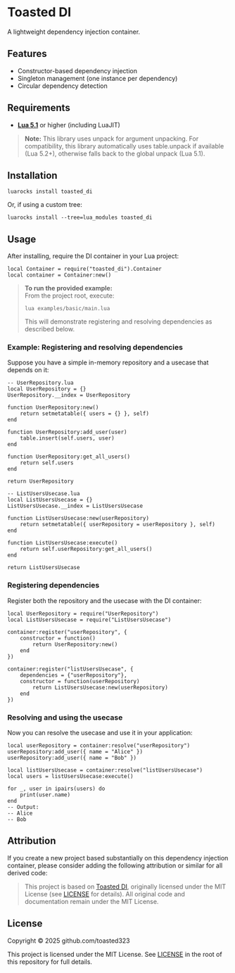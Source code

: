 # Toasted DI

A lightweight dependency injection container.

## Features

- Constructor-based dependency injection
- Singleton management (one instance per dependency)
- Circular dependency detection

## Requirements

- **[Lua 5.1](https://www.lua.org/versions.html#5.1)** or higher (including LuaJIT)

> **Note:**
> This library uses unpack for argument unpacking. For compatibility, this
> library automatically uses table.unpack if available (Lua 5.2+), otherwise
> falls back to the global unpack (Lua 5.1).

## Installation

```
luarocks install toasted_di
```

Or, if using a custom tree:

```
luarocks install --tree=lua_modules toasted_di
```

## Usage

After installing, require the DI container in your Lua project:

```
local Container = require("toasted_di").Container
local container = Container:new()
```

> **To run the provided example:**  
> From the project root, execute:
> ```
> lua examples/basic/main.lua
> ```
> This will demonstrate registering and resolving dependencies as described below.

### Example: Registering and resolving dependencies

Suppose you have a simple in-memory repository and a usecase that depends on it:

```
-- UserRepository.lua
local UserRepository = {}
UserRepository.__index = UserRepository

function UserRepository:new()
    return setmetatable({ users = {} }, self)
end

function UserRepository:add_user(user)
    table.insert(self.users, user)
end

function UserRepository:get_all_users()
    return self.users
end

return UserRepository
```

```
-- ListUsersUsecase.lua
local ListUsersUsecase = {}
ListUsersUsecase.__index = ListUsersUsecase

function ListUsersUsecase:new(userRepository)
    return setmetatable({ userRepository = userRepository }, self)
end

function ListUsersUsecase:execute()
    return self.userRepository:get_all_users()
end

return ListUsersUsecase
```

### Registering dependencies

Register both the repository and the usecase with the DI container:

```
local UserRepository = require("UserRepository")
local ListUsersUsecase = require("ListUsersUsecase")

container:register("userRepository", {
    constructor = function()
        return UserRepository:new()
    end
})

container:register("listUsersUsecase", {
    dependencies = {"userRepository"},
    constructor = function(userRepository)
        return ListUsersUsecase:new(userRepository)
    end
})
```

### Resolving and using the usecase

Now you can resolve the usecase and use it in your application:

```
local userRepository = container:resolve("userRepository")
userRepository:add_user({ name = "Alice" })
userRepository:add_user({ name = "Bob" })

local listUsersUsecase = container:resolve("listUsersUsecase")
local users = listUsersUsecase:execute()

for _, user in ipairs(users) do
    print(user.name)
end
-- Output:
-- Alice
-- Bob
```

## Attribution

If you create a new project based substantially on this dependency injection
container, please consider adding the following attribution or similar for all
derived code:

> This project is based on [Toasted DI](https://github.com/toasted-mudlet/di), originally
> licensed under the MIT License (see [LICENSE](LICENSE) for details). All
> original code and documentation remain under the MIT License.

## License

Copyright © 2025 github.com/toasted323

This project is licensed under the MIT License.
See [LICENSE](LICENSE) in the root of this repository for full details.
```
